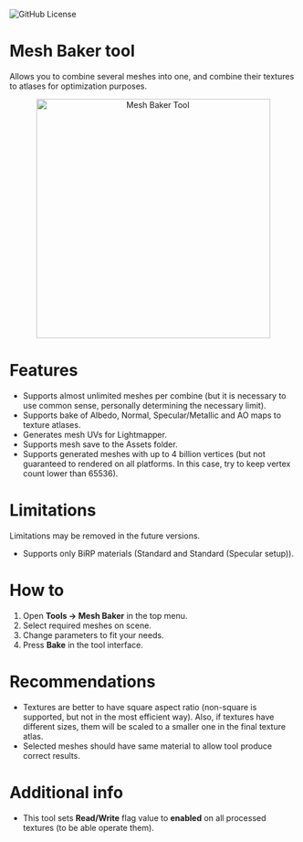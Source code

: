 ![GitHub License](https://img.shields.io/github/license/OlegDzhuraev/MeshBaker)

# Mesh Baker tool
Allows you to combine several meshes into one, and combine their textures to atlases for optimization purposes.

<p align="center">
    <img src="https://dzhuraev.com/GithubData/MeshBakerTool01.png" width="410" height="419" alt="Mesh Baker Tool">
</p>

# Features
- Supports almost unlimited meshes per combine (but it is necessary to use common sense, personally determining the necessary limit).
- Supports bake of Albedo, Normal, Specular/Metallic and AO maps to texture atlases. 
- Generates mesh UVs for Lightmapper.
- Supports mesh save to the Assets folder.
- Supports generated meshes with up to 4 billion vertices (but not guaranteed to rendered on all platforms. In this case, try to keep vertex count lower than 65536).

# Limitations
Limitations may be removed in the future versions.
- Supports only BiRP materials (Standard and Standard (Specular setup)).

# How to
1. Open **Tools -> Mesh Baker** in the top menu. 
2. Select required meshes on scene.
3. Change parameters to fit your needs.
4. Press **Bake** in the tool interface.

# Recommendations
- Textures are better to have square aspect ratio (non-square is supported, but not in the most efficient way). Also, if textures have different sizes, them will be scaled to a smaller one in the final texture atlas.
- Selected meshes should have same material to allow tool produce correct results.

# Additional info
- This tool sets **Read/Write** flag value to **enabled** on all processed textures (to be able operate them).
